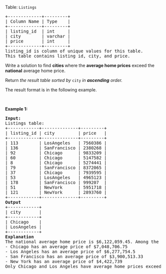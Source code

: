 <p>Table: <code>Listings</code></p>

<pre>
+-------------+---------+
| Column Name | Type    |
+-------------+---------+
| listing_id  | int     |
| city        | varchar |
| price       | int     |
+-------------+---------+
listing_id is column of unique values for this table.
This table contains listing_id, city, and price.
</pre>

<p>Write a solution to find <strong>cities </strong>where the <strong>average home prices</strong> exceed the <strong>national</strong> average home price.</p>

<p>Return <em>the result table sorted by </em><code>city</code><em> in <strong>ascending</strong> order</em><em>.</em></p>

<p>The result format is in the following example.</p>

<p>&nbsp;</p>
<p><strong class="example">Example 1:</strong></p>

<pre>
<strong>Input:</strong> 
Listings table:
+------------+--------------+---------+
| listing_id | city         | price   | 
+------------+--------------+---------+
| 113        | LosAngeles   | 7560386 | 
| 136        | SanFrancisco | 2380268 |     
| 92         | Chicago      | 9833209 | 
| 60         | Chicago      | 5147582 | 
| 8          | Chicago      | 5274441 |  
| 79         | SanFrancisco | 8372065 | 
| 37         | Chicago      | 7939595 | 
| 53         | LosAngeles   | 4965123 | 
| 178        | SanFrancisco | 999207  | 
| 51         | NewYork      | 5951718 | 
| 121        | NewYork      | 2893760 | 
+------------+--------------+---------+
<strong>Output</strong>
+------------+
| city       | 
+------------+
| Chicago    | 
| LosAngeles |  
+------------+
<strong>Explanation</strong>
The national average home price is $6,122,059.45. Among the cities listed:
- Chicago has an average price of $7,048,706.75
- Los Angeles has an average price of $6,277,754.5
- San Francisco has an average price of $3,900,513.33
- New York has an average price of $4,422,739
Only Chicago and Los Angeles have average home prices exceeding the national average. Therefore, these two cities are included in the output table. The output table is sorted in ascending order based on the city names.

</pre>
